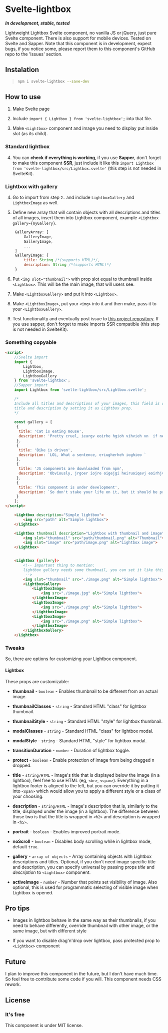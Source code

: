 # Svelte-lightbox

***In development, stable, tested***

Lightweight Lightbox Svelte component, no vanilla JS or jQuery, just pure Svelte component. There is also support for
mobile devices. Tested on Svelte and Sapper. Note that this component is in development, expect bugs, if you notice some, 
please report them to this component's GitHub repo to the 'Issues' section.

## Instalation

> ```bash
> npm i svelte-lightbox --save-dev
> ```

## How to use

1. Make Svelte page

2. Include `import { Lightbox } from 'svelte-lightbox';` into that file.

3. Make `<Lightbox>` component and image you need to display put inside slot (as its child).

### Standard lightbox

4. You can **check if everything is working**, if you use **Sapper**, don't forget to make this component **SSR**, just include
   it like this `import Lightbox from 'svelte-lightbox/src/Lightbox.svelte'` (this step is not needed in SvelteKit).
   
### Lightbox with gallery

4. Go to import from step `2.` and include `LightboxGallery` and `LightboxImage` as well.

5. Define new array that will contain objects with all descriptions and titles of all images, insert them into
   Lightbox component, example `<Lightbox gallery={myGallery}`.
   ```js
    GalleryArray: [
        GalleryImage,
        GalleryImage,
        ...
    ]
    GalleryImage: {
        title: String /*(supports HTML)*/,
        description: String /*(supports HTML)*/
    }
    ```
6. Put `<img slot="thumbnail">` with prop slot equal to thumbnail inside `<Lightbox>`. This will be the main image, that 
   will users see.

6. Make `<LightboxGallery>` and put it into `<Lightbox>`.

7. Make `<LightboxImage>`, put your `<img>` into it and then make, pass it to your `<LightboxGallery>`.

8. Test functionality and eventually post issue to [this project repository](https://github.com/Hejtmus/svelte-lightbox).
    If you use sapper, don't forget to make imports SSR compatible (this step is not needed in SvelteKit).
   

### Something copyable

```html
<script>
    //Svelte import
    import { 
        Lightbox,
        LightboxImage,
        LightboxGallery
    } from 'svelte-lightbox';
    //Sapper import
	import Lightbox from 'svelte-lightbox/src/Lightbox.svelte';

    /*
    Include all titles and descriptions of your images, this field is optional, and you can set universal 
    title and description by setting it as Lightbox prop.
    */
	
    const gallery = [
     {
      title: 'Cat is eating mouse',
      description: 'Pretty cruel, ieurgv eoirhe hgioh vihvieh vn  if neib '
     },
     {
      title: 'Bike is driven',
      description: `LOL, What a sentence, eriugherheh ioghieo `
     },
     {
      title: 'JS components are downloaded from npm',
      description: 'Obviously, jrgoer iojre oigejgi heiruoiqevj eoirhjv ioehh ve'
     },
     {
      title: 'This component is under development',
      description: `So don't stake your life on it, but it should be pretty stable`
     }
    ];
</script>

    <Lightbox description="Simple lightbox">
        <img src="path" alt="Simple lightbox">
    </Lightbox>

    <Lightbox thumbnail description="Lightbox with thumbnail and image">
        <img slot="thumbnail" src="path/thumbnail.png" alt="Thumbnail">
        <img slot="image" src="path/image.png" alt="Lightbox image">
    </Lightbox>


    <Lightbox {gallery}>
        <!-- Important thing to mention: 
        lightbox gallery needs some thumbnail, you can set it like this, dont worry, this image will be displayed within gallery
         -->
        <img slot="thumbnail" src="./image.png" alt="Simple lightbox">
        <LightboxGallery>
            <LightboxImage>
                <img src="./image.jpg" alt="Simple lightbox">
            </LightboxImage>
            <LightboxImage>
                <img src="./image.png" alt="Simple lightbox">
            </LightboxImage>
            <LightboxImage>
                <img src="./image.png" alt="Simple lightbox">
            </LightboxImage>
        </LightboxGallery>
    </Lightbox>

```

### Tweaks

So, there are options for customizing your Lightbox component.


#### Lightbox

These props are customizable:

* **thumbnail** - `boolean` - Enables thumbnail to be different from an actual image.
  
* **thumbnailClasses** - `string` - Standard HTML "class" for lightbox thumbnail.
  
* **thumbnailStyle** - `string` - Standard HTML "style" for lightbox thumbnail.
  
* **modalClasses** - `string` - Standard HTML "class" for lightbox modal.
  
* **modalStyle** - `string` - Standard HTML "style" for lightbox modal.
  
* **transitionDuration** - `number` - Duration of lightbox toggle.
  
* **protect** - `boolean` - Enable protection of image from being dragged n dropped.
  
* **title** - `string/HTML` - Image's title that is displayed below the image (in a lightbox), feel free to use HTML
 (eg, `<br>`, `<span>`). Everything in a lightbox footer is aligned to the left, but you can override it
 by putting it into `<span>` which would allow you to apply a different style or a class of your choosing.
  
* **description** - `string/HTML` - Image's description that is, similarly to the title, displayed under the image (in a lightbox).
The difference between those two is that the title is wrapped in `<h2>` and description is wrapped in `<h5>`.
  
* **portrait** - `boolean` - Enables improved portrait mode.
  
* **noScroll** - `boolean` - Disables body scrolling while in lightbox mode, default `true`.


* **gallery** - `array of objects` - Array containing objects with Lightbox descriptions and titles. Optional, if you don't 
need image specific title and description, you can specify universal by passing props *title* and *description* to `<Lightbox>` component.
  
* **activeImage** - `number` - Number that points set visibility of image. Also optional, this is used for programmatic 
selecting of visible image when Lightbox is opened.

## Pro tips

- Images in lightbox behave in the same way as their thumbnails, if you need to behave differently, override thumbnail
  with other image, or the same image, but with different style

- If you want to disable drag'n'drop over lightbox, pass protected prop to `<Lightbox>` component

## Future

I plan to improve this component in the future, but I don't have much time.
So feel free to contribute some code if you will. This component needs CSS rework.

## License

### It's free

This component is under MIT license.